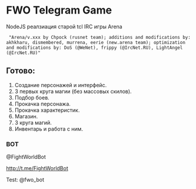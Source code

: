 # FWO Telegram Game

NodeJS реалзиация старой tcl IRC игры Arena

```
 "Arena/v.xxx by Chpock (rusnet team); additions and modifications by: akhkharu, dismembered, murrena, eerie (new.arena team); optimization and modifications by: DoS (@WeNet), frippy (@IrcNet.RU), LightAngel (@IrcNet.RU)"
```
## Готово:

1. Создание персонажей и интерфейс.
2. 3 первых круга магии (без массовых скилов).
3. Подбор боев.
4. Прокачка персонажа.
5. Прокачка характеристик.
6. Магазин.
7. 3 круга магий.
8. Инвентарь и работа с ним.

### BOT

@FightWorldBot

http://t.me/FightWorldBot

Test: @fwo_bot
